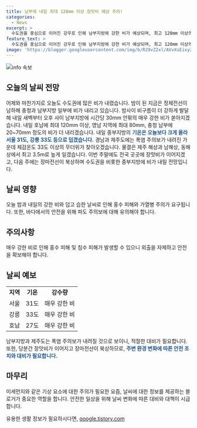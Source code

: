 ```yaml
---
title: 남부에 내일 최대 120mm 이상 장맛비 예상 주의!
categories:
  - News
excerpt: >
  수도권을 중심으로 이어진 강우로 인해 남부지방에 강한 비가 예상되며, 최고 120mm 이상의 호우가 예상됩니다. 중부지역은 기온 상승으로 폭염이 예상되며, 제주 해상과 남해상, 동해상은 최고 3.5m의 물결이 예상됩니다. 장마전선이 북상하며 수도권을 비롯한 중부지방에 비가 예상됩니다. 계속되는 비로 주말에도 장맛비가 이어질 전망이며, 다음 주도 비가 예상됩니다. (단문으로 정리함)
feature_text: >
  수도권을 중심으로 이어진 강우로 인해 남부지방에 강한 비가 예상되며, 최고 120mm 이상의 호우가 예상됩니다. 중부지역은 기온 상승으로 폭염이 예상되며, 제주 해상과 남해상, 동해상은 최고 3.5m의 물결이 예상됩니다. 장마전선이 북상하며 수도권을 비롯한 중부지방에 비가 예상됩니다. 계속되는 비로 주말에도 장맛비가 이어질 전망이며, 다음 주도 비가 예상됩니다. (단문으로 정리함)
image: 'https://blogger.googleusercontent.com/img/b/R29vZ2xl/AVvXsEixyZcFfHzMRdzZMjFBmAUKJYCLCGyLL1o632UiGVXcaFdKo_bkvkuCioo0uUKlGfBVcT3P84aROyZIXSBEx3Aw5nCQ3pTgDom1WDC4m8eifvWiAmWEEVb4x6G_l8C0QH225ldMjyaFvpxGEBGNO37VmDTDMHGhJPq73UglMfDca1-0aw/s1600/blogspot.png'
---
```


<p><img src="https://blogger.googleusercontent.com/img/b/R29vZ2xl/AVvXsEixyZcFfHzMRdzZMjFBmAUKJYCLCGyLL1o632UiGVXcaFdKo_bkvkuCioo0uUKlGfBVcT3P84aROyZIXSBEx3Aw5nCQ3pTgDom1WDC4m8eifvWiAmWEEVb4x6G_l8C0QH225ldMjyaFvpxGEBGNO37VmDTDMHGhJPq73UglMfDca1-0aw/s1600/blogspot.png" alt="info 속보" /></p>

<h2 data-ke-size="size26">오늘의 날씨 전망</h2>

<p data-ke-size="size16">어제와 마찬가지로 오늘도 수도권에 많은 비가 내렸습니다. 밤이 된 지금은 정체전선이 남하해 충청과 남부지방 일부에 비가 내리고 있습니다. 밤사이 비구름이 더 강하게 발달해 내일 새벽부터 오후 사이 남부지방에 시간당 30mm 안팎의 매우 강한 비가 쏟아지겠습니다. 내일 호남에 최대 120mm 이상,  영남 지역에 최대 80mm, 충청 남부에 20~70mm 정도의 비가 더 내리겠습니다. 내일 중부지방의 <b><span style="color: #1a5490;">기온은 오늘보다 크게 올라  서울 31도, 강릉 33도 등으로 덥겠습니다.</span></b> 경남과 제주도에는 폭염 주의보가 내려진 가운데 체감온도 33도 이상의 무더위가 찾아오겠습니다. 물결은 제주 해상과 남해상, 동해상에서 최고 3.5m로 높게 일겠습니다. 이번 주말에도 전국 곳곳에 장맛비가 이어지겠고, 다음 주에는 장마전선이 북상하며  수도권을 비롯한 중부지방에 비가 내릴 전망입니다.</p>

<h2 data-ke-size="size26">날씨 영향</h2>

<p data-ke-size="size16">오늘 밤과 내일의 강한 비와 덥고 습한 날씨로 인해 홍수 피해와 가열병 주의가 요구됩니다. 또한, 바다에서의 안전을 위해 파도 주의보에 대해 유의해야 합니다.</p>

<h2 data-ke-size="size26">주의사항</h2>

<p data-ke-size="size16">매우 강한 비로 인해 홍수 피해 및 침수 피해가 발생할 수 있으니 외출을 자제하고 안전을 확보해야 합니다.</p>

<h2 data-ke-size="size26">날씨 예보</h2>

<table>
    <tr>
        <td style="text-align: center; height: 17px;"><b>지역</b></td>
        <td style="text-align: center; height: 17px;"><b>기온</b></td>
        <td style="text-align: center; height: 17px;"><b>강수량</b></td>
    </tr>
    <tr>
        <td style="text-align: center; height: 17px;">서울</td>
        <td style="text-align: center; height: 17px;">31도</td>
        <td style="text-align: center; height: 17px;">매우 강한 비</td>
    </tr>
    <tr>
        <td style="text-align: center; height: 17px;">강릉</td>
        <td style="text-align: center; height: 17px;">33도</td>
        <td style="text-align: center; height: 17px;">매우 강한 비</td>
    </tr>
    <tr>
        <td style="text-align: center; height: 17px;">호남</td>
        <td style="text-align: center; height: 17px;">27도</td>
        <td style="text-align: center; height: 17px;">매우 강한 비</td>
    </tr>
</table>

<p data-ke-size="size16">남부지방과 제주도는 폭염 주의보가 내려질 것으로 보이니, 적절한 대비가 필요합니다. 또한, 당분간 장맛비가 이어지고 장마전선이 북상하므로, <b><span style="color: #1a5490;">주변 환경 변화에 따른 안전 조치와 대비가 필요합니다.</span></b></p>

<h2 data-ke-size="size26">마무리</h2>

<p data-ke-size="size16">미세먼지와 같은 기상 요소에 대한 주의가 필요한 요즘, 날씨에 대한 정보를 제공하는 블로거가 중요한 역할을 합니다. 안전한 일상을 위해 날씨 변화에 따른 대비와 대책이 시급합니다.</p>
유용한 생활 정보가 필요하시다면, <a href="https://qoogle.tistory.com" rel="dofollow">qoogle.tistory.com</a>


